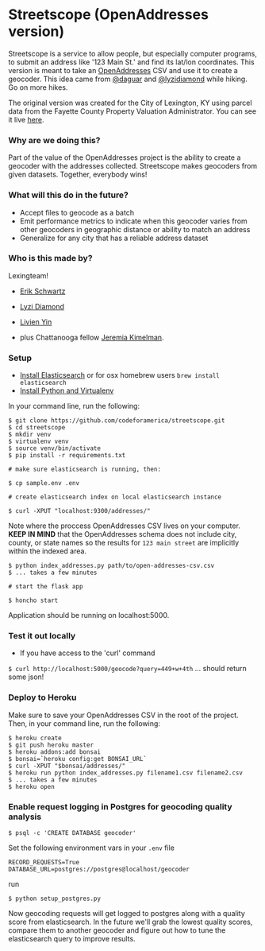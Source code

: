# Streetscope (OpenAddresses version)

Streetscope is a service to allow people, but especially computer programs, to submit an address like '123 Main St.' and find its lat/lon coordinates. This version is meant to take an [OpenAddresses](http://github.com/openaddresses) CSV and use it to create a geocoder. This idea came from [@daguar](http://github.com/daguar) and [@lyzidiamond](http://github.com/lyzidiamond) while hiking. Go on more hikes.

The original version was created for the City of Lexington, KY using parcel data from the Fayette County Property Valuation Administrator. You can see it live [here](http://streetscope.net).

### Why are we doing this?

Part of the value of the OpenAddresses project is the ability to create a geocoder with the addresses collected. Streetscope makes geocoders from given datasets. Together, everybody wins!

### What will this do in the future?

* Accept files to geocode as a batch
* Emit performance metrics to indicate when this geocoder varies from other geocoders in geographic distance or ability to match an address
* Generalize for any city that has a reliable address dataset

### Who is this made by?

Lexingteam!

* [Erik Schwartz](https://github.com/eeeschwartz)
* [Lyzi Diamond](https://github.com/lyzidiamond)
* [Livien Yin](https://github.com/livienyin)

* plus Chattanooga fellow [Jeremia Kimelman](https://github.com/jeremiak).

### Setup

* [Install Elasticsearch](http://www.elasticsearch.org/guide/en/elasticsearch/guide/current/_installing_elasticsearch.html) or for osx homebrew users `brew install elasticsearch`
* [Install Python and Virtualenv](https://github.com/codeforamerica/howto/blob/master/Python-Virtualenv.md)

In your command line, run the following:

```
$ git clone https://github.com/codeforamerica/streetscope.git
$ cd streetscope
$ mkdir venv
$ virtualenv venv
$ source venv/bin/activate
$ pip install -r requirements.txt

# make sure elasticsearch is running, then:

$ cp sample.env .env

# create elasticsearch index on local elasticsearch instance

$ curl -XPUT "localhost:9300/addresses/"
```

Note where the proccess OpenAddresses CSV lives on your computer. **KEEP IN MIND** that the OpenAddresses schema does not include city, county, or state names so the results for `123 main street` are implicitly within the indexed area.

```
$ python index_addresses.py path/to/open-addresses-csv.csv
$ ... takes a few minutes

# start the flask app

$ honcho start
```

Application should be running on localhost:5000.

### Test it out locally

* If you have access to the 'curl' command

`$ curl http://localhost:5000/geocode?query=449+w+4th` ... should return some json!

### Deploy to Heroku

Make sure to save your OpenAddresses CSV in the root of the project. Then, in your command line, run the following:

```
$ heroku create
$ git push heroku master
$ heroku addons:add bonsai
$ bonsai=`heroku config:get BONSAI_URL`
$ curl -XPUT "$bonsai/addresses/"
$ heroku run python index_addresses.py filename1.csv filename2.csv
$ ... takes a few minutes
$ heroku open
```

### Enable request logging in Postgres for geocoding quality analysis

```
$ psql -c 'CREATE DATABASE geocoder'
```

Set the following environment vars in your `.env` file

```
RECORD_REQUESTS=True
DATABASE_URL=postgres://postgres@localhost/geocoder
```

run

```
$ python setup_postgres.py
```

Now geocoding requests will get logged to postgres along with a quality score from elasticsearch. In the future we'll grab the lowest quality scores, compare them to another geocoder and figure out how to tune the elasticsearch query to improve results.
